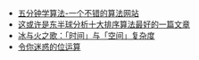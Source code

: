 - [五分钟学算法-一个不错的算法网站](https://www.cxyxiaowu.com)
- [这或许是东半球分析十大排序算法最好的一篇文章](https://www.cxyxiaowu.com/725.html)
- [冰与火之歌：「时间」与「空间」复杂度](https://www.cxyxiaowu.com/1959.html)
- [令你迷惑的位运算](https://juejin.cn/post/6897949585558208525)
